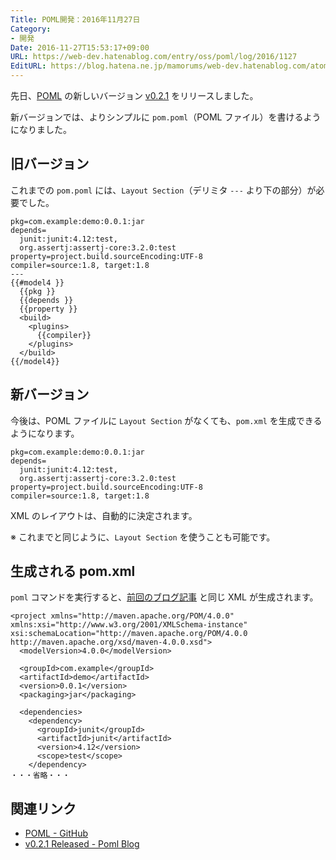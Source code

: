```yaml
---
Title: POML開発：2016年11月27日
Category:
- 開発
Date: 2016-11-27T15:53:17+09:00
URL: https://web-dev.hatenablog.com/entry/oss/poml/log/2016/1127
EditURL: https://blog.hatena.ne.jp/mamorums/web-dev.hatenablog.com/atom/entry/10328749687196200139
---
```


先日、[POML](https://github.com/mamorum/poml) の新しいバージョン [v0.2.1](https://github.com/mamorum/poml/releases/tag/v0.2.1) をリリースしました。

新バージョンでは、よりシンプルに `pom.poml`（POML ファイル）を書けるようになりました。


## 旧バージョン
これまでの `pom.poml` には、`Layout Section`（デリミタ `---` より下の部分）が必要でした。

```
pkg=com.example:demo:0.0.1:jar
depends=
  junit:junit:4.12:test,
  org.assertj:assertj-core:3.2.0:test
property=project.build.sourceEncoding:UTF-8
compiler=source:1.8, target:1.8
---
{{#model4 }}
  {{pkg }}
  {{depends }}
  {{property }}
  <build>
    <plugins>
      {{compiler}}
    </plugins>
  </build>
{{/model4}}
```

## 新バージョン
今後は、POML ファイルに `Layout Section` がなくても、`pom.xml` を生成できるようになります。

```
pkg=com.example:demo:0.0.1:jar
depends=
  junit:junit:4.12:test,
  org.assertj:assertj-core:3.2.0:test
property=project.build.sourceEncoding:UTF-8
compiler=source:1.8, target:1.8
```

XML のレイアウトは、自動的に決定されます。

※ これまでと同じように、`Layout Section` を使うことも可能です。


## 生成される pom.xml
`poml` コマンドを実行すると、[前回のブログ記事](http://web-dev.hatenablog.com/entry/poml/log/2016/1030) と同じ XML が生成されます。

```
<project xmlns="http://maven.apache.org/POM/4.0.0" xmlns:xsi="http://www.w3.org/2001/XMLSchema-instance" xsi:schemaLocation="http://maven.apache.org/POM/4.0.0 http://maven.apache.org/xsd/maven-4.0.0.xsd">
  <modelVersion>4.0.0</modelVersion>

  <groupId>com.example</groupId>
  <artifactId>demo</artifactId>
  <version>0.0.1</version>
  <packaging>jar</packaging>

  <dependencies>
    <dependency>
      <groupId>junit</groupId>
      <artifactId>junit</artifactId>
      <version>4.12</version>
      <scope>test</scope>
    </dependency>
・・・省略・・・
```

## 関連リンク
- [POML - GitHub](https://github.com/mamorum/poml)
- [v0.2.1 Released - Poml Blog](http://java-poml.blogspot.com/2016/11/03-v0.2.1-released.html)
